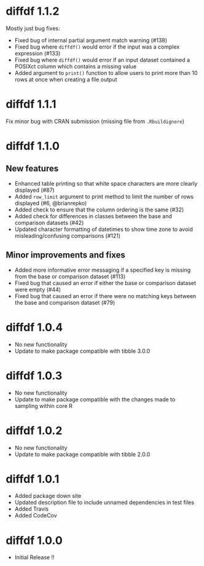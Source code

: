 

# diffdf 1.1.2

Mostly just bug fixes:
- Fixed bug of internal partial argument match warning (#138)
- Fixed bug where `diffdf()` would error if the input was a complex expression (#133)
- Fixed bug where `diffdf()` would error if an input dataset contained a POSIXct column which contains a missing value
- Added argument to `print()` function to allow users to print more than 10 rows at once when creating a file output


# diffdf 1.1.1

Fix minor bug with CRAN submission (missing file from `.Rbuildignore`)


# diffdf 1.1.0

## New features

- Enhanced table printing so that white space characters are more clearly displayed (#87)
- Added `row_limit` argument to print method to limit the number of rows displayed (#6, @brianrepko)
- Added check to ensure that the column ordering is the same (#32)
- Added check for differences in classes between the base and comparison datasets (#42)
- Updated character formatting of datetimes to show time zone to avoid misleading/confusing comparisons (#121)

## Minor improvements and fixes

- Added more informative error messaging if a specified key is missing from the base or comparison dataset (#113)
- Fixed bug that caused an error if either the base or comparison dataset were empty (#44)
- Fixed bug that caused an error if there were no matching keys between the base and comparison dataset (#79)


# diffdf 1.0.4

- No new functionality
- Update to make package compatible with tibble 3.0.0

# diffdf 1.0.3

- No new functionality
- Update to make package compatible with the changes made to sampling within core R

# diffdf 1.0.2

- No new functionality
- Update to make package compatible with tibble 2.0.0

# diffdf 1.0.1

- Added package down site  
- Updated description file to include unnamed dependencies in test files
- Added Travis 
- Added CodeCov

# diffdf 1.0.0 

- Initial Release !!